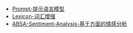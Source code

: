 * [Prompt-提示语言模型](NLP/Prompt-提示语言模型.md)
* [Lexicon-词汇增强](NLP/Lexicon-词汇增强.md)
* [ABSA-Sentiment-Analysis-基于方面的情感分析](NLP/ABSA-Sentiment-Analysis-基于方面的情感分析.md)
